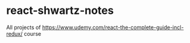 # react-shwartz-notes
All projects of https://www.udemy.com/react-the-complete-guide-incl-redux/ course

